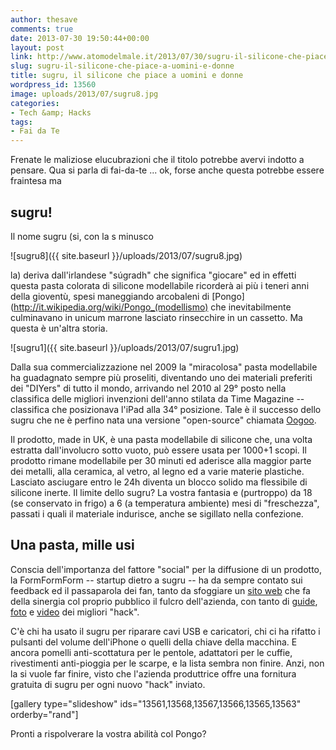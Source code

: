 ```yaml
---
author: thesave
comments: true
date: 2013-07-30 19:50:44+00:00
layout: post
link: http://www.atomodelmale.it/2013/07/30/sugru-il-silicone-che-piace-a-uomini-e-donne/
slug: sugru-il-silicone-che-piace-a-uomini-e-donne
title: sugru, il silicone che piace a uomini e donne
wordpress_id: 13560
image: uploads/2013/07/sugru8.jpg
categories:
- Tech &amp; Hacks
tags:
- Fai da Te
---
```


Frenate le maliziose elucubrazioni che il titolo potrebbe avervi indotto a pensare. Qua si parla di fai-da-te ... ok, forse anche questa potrebbe essere fraintesa ma

## sugru!

Il nome sugru (si, con la s minusco

![sugru8]({{ site.baseurl }}/uploads/2013/07/sugru8.jpg)

la) deriva dall'irlandese "súgradh" che significa "giocare" ed in effetti questa pasta colorata di silicone modellabile ricorderà ai più i teneri anni della gioventù, spesi maneggiando arcobaleni di [Pongo](http://it.wikipedia.org/wiki/Pongo_(modellismo) che inevitabilmente culminavano in unicum marrone lasciato rinsecchire in un cassetto. Ma questa è un'altra storia.

![sugru1]({{ site.baseurl }}/uploads/2013/07/sugru1.jpg)

Dalla sua commercializzazione nel 2009 la "miracolosa" pasta modellabile ha guadagnato sempre più proseliti, diventando uno dei materiali preferiti dei "DIYers" di tutto il mondo, arrivando nel 2010 al 29° posto nella classifica delle migliori invenzioni dell'anno stilata da Time Magazine -- classifica che posizionava l'iPad alla 34° posizione. Tale è il successo dello sugru che ne è perfino nata una versione "open-source" chiamata [Oogoo](http://www.instructables.com/id/How-To-Make-Your-Own-Sugru-Substitute/).

Il prodotto, made in UK, è una pasta modellabile di silicone che, una volta estratta dall'involucro sotto vuoto, può essere usata per 1000+1 scopi. Il prodotto rimane modellabile per 30 minuti ed aderisce alla maggior parte dei metalli, alla ceramica, al vetro, al legno ed a varie materie plastiche. Lasciato asciugare entro le 24h diventa un blocco solido ma flessibile di silicone inerte. Il limite dello sugru? La vostra fantasia e (purtroppo) da 18 (se conservato in frigo) a 6 (a temperatura ambiente) mesi di "freschezza", passati i quali il materiale indurisce, anche se sigillato nella confezione.

## Una pasta, mille usi

Conscia dell'importanza del fattore "social" per la diffusione di un prodotto, la FormFormForm -- startup dietro a sugru -- ha da sempre contato sui feedback ed il passaparola dei fan, tanto da sfoggiare un [sito web](https://sugru.com/) che fa della sinergia col proprio pubblico il fulcro dell'azienda, con tanto di [guide](https://sugru.com/guides), [foto](https://sugru.com/gallery) e [video](https://sugru.com/videos) dei migliori "hack".

C'è chi ha usato il sugru per riparare cavi USB e caricatori, chi ci ha rifatto i pulsanti del volume dell'iPhone o quelli della chiave della macchina. E ancora pomelli anti-scottatura per le pentole, adattatori per le cuffie, rivestimenti anti-pioggia per le scarpe, e la lista sembra non finire. Anzi, non la si vuole far finire, visto che l'azienda produttrice offre una fornitura gratuita di sugru per ogni nuovo "hack" inviato.

[gallery type="slideshow" ids="13561,13568,13567,13566,13565,13563" orderby="rand"]

Pronti a rispolverare la vostra abilità col Pongo?
